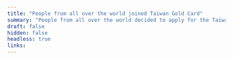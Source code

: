 ```yaml
---
title: "People from all over the world joined Taiwan Gold Card"
summary: "People from all over the world decided to apply for the Taiwan Gold Card. You can find them in different fiedls like: Science and Technology, Economics, Education, Culture and Art, Sport, Finance, Law and Architecture."
draft: false
hidden: false
headless: true
links:
---
```

